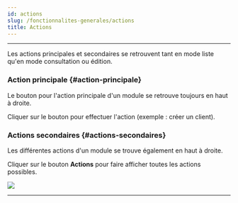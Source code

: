 ```yaml
---
id: actions
slug: /fonctionnalites-generales/actions
title: Actions
---
```


---

Les actions principales et secondaires se retrouvent tant en mode liste qu'en mode consultation ou édition.

### Action principale {#action-principale}

Le bouton pour l'action principale d'un module se retrouve toujours en haut à droite.

Cliquer sur le bouton pour effectuer l'action (exemple : créer un client).

### Actions secondaires {#actions-secondaires}

Les différentes actions d'un module se trouve également en haut à droite.

Cliquer sur le bouton **Actions** pour faire afficher toutes les actions possibles.

![](/img/Fonctionnalites_actions_01.png)

---
